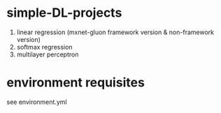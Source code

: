# simple-DL-projects
1. linear regression (mxnet-gluon framework version & non-framework version)
2. softmax regression
3. multilayer perceptron

# environment requisites
see environment.yml
